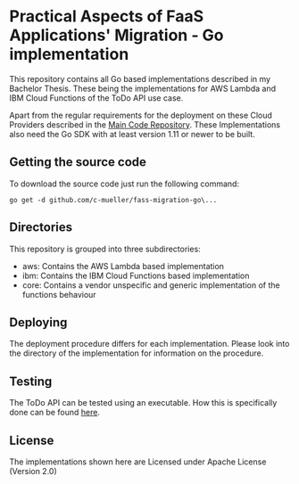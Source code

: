 # Practical Aspects of FaaS Applications' Migration - Go implementation

This repository contains all Go based implementations described in my Bachelor Thesis. These being the implementations for AWS Lambda and IBM Cloud Functions of the ToDo API use case. 

Apart from the regular requirements for the deployment on these Cloud Providers described in the [Main Code Repository](https://github.com/c-mueller/faas-migration). These Implementations also need the Go SDK with at least version 1.11 or newer to be built.

## Getting the source code

To download the source code just run the following command:
```
go get -d github.com/c-mueller/fass-migration-go\...
```

## Directories

This repository is grouped into three subdirectories:
- aws: Contains the AWS Lambda based implementation
- ibm: Contains the IBM Cloud Functions based implementation
- core: Contains a vendor unspecific and generic implementation of the functions behaviour

## Deploying

The deployment procedure differs for each implementation. Please look into the directory of the implementation for information on the procedure.

## Testing

The ToDo API can be tested using an executable. How this is specifically done can be found [here](https://github.com/c-mueller/faas-migration/tree/master/ToDo-API).

## License

The implementations shown here are Licensed under Apache License (Version 2.0)
